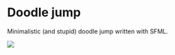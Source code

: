 # Doodle jump

Minimalistic (and stupid) doodle jump written with SFML.

[![](https://mermaid.ink/img/pako:eNptU8FunDAQ_RXLvaQtiwiYkHDIKVVzqVR1e6qQ0ACzu27ARrZJut3uv9fGUJYmIAHzeDN-b8Y-0Vo2SHNat6D1A4e9gq4QhRhj8kkYbo6nQhB7vSO91NxwKea4koNoQHHUHvlIniVvSKPg5eq9hzZk2ytusBDnpezXFo6oTjODC0N0LRXOwFjl59D1SxXHsdqerZx5rVkN2aMpW1mDC1zGxUrfeYv_1qmkbAnXZaUQnqBq8fUP-YRirj-iNYiyt5WuFq_rFb7hC6jmLS8XpEds-SOYFasCjSXUNbaowHf1IuMzdItwP4YPRJtht5tBZ81aFy4bS2OjuVsXYyjRpVrRSydns3IwC-gTrBSD_3Vwe9QGu5XyA98fytcDG_rGKdG1Qlzm4GdNNps_95OPQozSV4jv4hqbmvY2GIbTLiqEV-gQ17RCuKeLfAoNaIeqA97YXT7aKKg5oCXS3H42uIOhNQW1ci0VBiO3R1HT3KgBA-o9TeeC5jtotUV7ED-k7GaSDWl-or9oniXhbXLHojhljEWM3Qb0SHPGwoilKYuz7DpJszi7OQf091ggCu8ie1-zLL6J0yyJk4Biw41UX6Zz6V7nv69lM4o?type=png)](https://mermaid.live/edit#pako:eNptU8FunDAQ_RXLvaQtiwiYkHDIKVVzqVR1e6qQ0ACzu27ARrZJut3uv9fGUJYmIAHzeDN-b8Y-0Vo2SHNat6D1A4e9gq4QhRhj8kkYbo6nQhB7vSO91NxwKea4koNoQHHUHvlIniVvSKPg5eq9hzZk2ytusBDnpezXFo6oTjODC0N0LRXOwFjl59D1SxXHsdqerZx5rVkN2aMpW1mDC1zGxUrfeYv_1qmkbAnXZaUQnqBq8fUP-YRirj-iNYiyt5WuFq_rFb7hC6jmLS8XpEds-SOYFasCjSXUNbaowHf1IuMzdItwP4YPRJtht5tBZ81aFy4bS2OjuVsXYyjRpVrRSydns3IwC-gTrBSD_3Vwe9QGu5XyA98fytcDG_rGKdG1Qlzm4GdNNps_95OPQozSV4jv4hqbmvY2GIbTLiqEV-gQ17RCuKeLfAoNaIeqA97YXT7aKKg5oCXS3H42uIOhNQW1ci0VBiO3R1HT3KgBA-o9TeeC5jtotUV7ED-k7GaSDWl-or9oniXhbXLHojhljEWM3Qb0SHPGwoilKYuz7DpJszi7OQf091ggCu8ie1-zLL6J0yyJk4Biw41UX6Zz6V7nv69lM4o)
